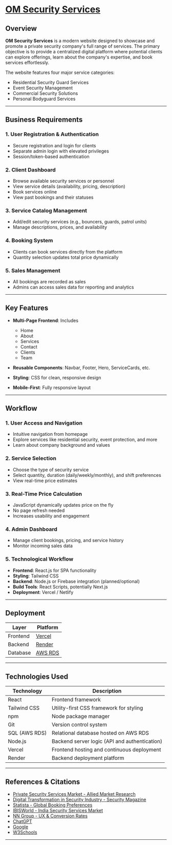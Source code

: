 
# [OM Security Services](https://client-rust-phi.vercel.app/)

##  Overview

**OM Security Services** is a modern website designed to showcase and promote a private security company's full range of services. The primary objective is to provide a centralized digital platform where potential clients can explore offerings, learn about the company's expertise, and book services effortlessly.

The website features four major service categories:
- Residential Security Guard Services  
- Event Security Management  
- Commercial Security Solutions  
- Personal Bodyguard Services  

---

##  Business Requirements

### 1. User Registration & Authentication
- Secure registration and login for clients  
- Separate admin login with elevated privileges  
- Session/token-based authentication

### 2. Client Dashboard
- Browse available security services or personnel  
- View service details (availability, pricing, description)  
- Book services online  
- View past bookings and their statuses

### 3. Service Catalog Management
- Add/edit security services (e.g., bouncers, guards, patrol units)  
- Manage descriptions, prices, and availability

### 4. Booking System
- Clients can book services directly from the platform  
- Quantity selection updates total price dynamically

### 5. Sales Management
- All bookings are recorded as sales  
- Admins can access sales data for reporting and analytics

---

##  Key Features

- **Multi-Page Frontend**: Includes  
  - Home  
  - About  
  - Services  
  - Contact  
  - Clients  
  - Team

- **Reusable Components**: Navbar, Footer, Hero, ServiceCards, etc.  
- **Styling**: CSS for clean, responsive design  
- **Mobile-First**: Fully responsive layout  

---

##  Workflow

### 1. User Access and Navigation
- Intuitive navigation from homepage  
- Explore services like residential security, event protection, and more  
- Learn about company background and values

### 2. Service Selection
- Choose the type of security service  
- Select quantity, duration (daily/weekly/monthly), and shift preferences  
- View real-time price estimates

### 3. Real-Time Price Calculation
- JavaScript dynamically updates price on the fly  
- No page refresh needed  
- Increases usability and engagement

### 4. Admin Dashboard
- Manage client bookings, pricing, and service history  
- Monitor incoming sales data

### 5. Technological Workflow
- **Frontend**: React.js for SPA functionality  
- **Styling**: Tailwind CSS  
- **Backend**: Node.js or Firebase integration (planned/optional)  
- **Build Tools**: React Scripts, potentially Next.js  
- **Deployment**: Vercel / Netlify

---

##  Deployment

| Layer       | Platform         |
|-------------|------------------|
| Frontend    | [Vercel](https://vercel.com/) | 
| Backend     | [Render](https://render.com/) |
| Database    | [AWS RDS](https://aws.amazon.com/rds/) |

---

##  Technologies Used

| Technology     | Description                                      |
|----------------|--------------------------------------------------|
| React          | Frontend framework                               |
| Tailwind CSS   | Utility-first CSS framework for styling          |
| npm            | Node package manager                             |
| Git            | Version control system                           |
| SQL (AWS RDS)  | Relational database hosted on AWS RDS            |
| Node.js        | Backend server logic (API and authentication)    |
| Vercel         | Frontend hosting and continuous deployment       |
| Render         | Backend deployment platform                      |


---

##  References & Citations

- [Private Security Services Market - Allied Market Research](https://www.alliedmarketresearch.com/private-security-services-market)  
- [Digital Transformation in Security Industry - Security Magazine](https://www.securitymagazine.com/articles/99310-digital-transformation-in-the-security-industry)  
- [Statista - Global Booking Preferences](https://www.statista.com/statistics/1108004/booking-method-preference-worldwide/)  
- [IBISWorld - India Security Services Market](https://www.ibisworld.com/india/market-research-reports/security-services-industry/)  
- [NN Group - UX & Conversion Rates](https://www.nngroup.com/articles/ux-conversion-rates/)  
- [ChatGPT](https://chat.openai.com/)  
- [Google](https://www.google.com/)  
- [W3Schools](https://www.w3schools.com/html/)

---

